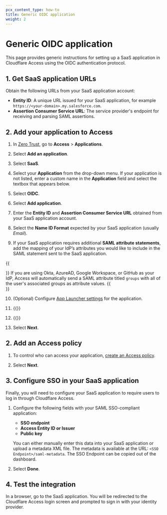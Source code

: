 ```yaml
---
pcx_content_type: how-to
title: Generic OIDC application
weight: 2
---
```


# Generic OIDC application

This page provides generic instructions for setting up a SaaS application in Cloudflare Access using the OIDC authentication protocol.

## 1. Get SaaS application URLs

Obtain the following URLs from your SaaS application account:

- **Entity ID**: A unique URL issued for your SaaS application, for example `https://<your-domain>.my.salesforce.com`.
- **Assertion Consumer Service URL**: The service provider's endpoint for receiving and parsing SAML assertions.

## 2. Add your application to Access

1. In [Zero Trust](https://one.dash.cloudflare.com), go to **Access** > **Applications**.

2. Select **Add an application**.

3. Select **SaaS**.

4. Select your **Application** from the drop-down menu. If your application is not listed, enter a custom name in the **Application** field and select the textbox that appears below.

5. Select **OIDC**.

6. Select **Add application**.

7. Enter the **Entity ID** and **Assertion Consumer Service URL** obtained from your SaaS application account.

8. Select the **Name ID Format** expected by your SaaS application (usually _Email_).

9. If your SaaS application requires additional **SAML attribute statements**, add the mapping of your IdP’s attributes you would like to include in the SAML statement sent to the SaaS application.

{{<Aside type="note" header="IdP groups">}}
If you are using Okta, AzureAD, Google Workspace, or GitHub as your IdP, Access will automatically send a SAML attribute titled `groups` with all of the user's associated groups as attribute values.
{{</Aside>}}

10. (Optional) Configure [App Launcher settings](/cloudflare-one/applications/app-launcher/) for the application.

11. {{<render file="access/_access-block-page.md">}}

12. {{<render file="access/_access-choose-idps.md">}}

13. Select **Next**.

## 2. Add an Access policy

1. To control who can access your application, [create an Access policy](/cloudflare-one/policies/access/).

2. Select **Next**.

## 3. Configure SSO in your SaaS application

Finally, you will need to configure your SaaS application to require users to log in through Cloudflare Access.

1. Configure the following fields with your SAML SSO-compliant application:

   - **SSO endpoint**
   - **Access Entity ID or Issuer**
   - **Public key**

   You can either manually enter this data into your SaaS application or upload a metadata XML file. The metadata is available at the URL: `<SSO Endpoint>/saml-metadata`. The SSO Endpoint can be copied out of the dashboard.

2. Select **Done**.

## 4. Test the integration

In a browser, go to the SaaS application. You will be redirected to the Cloudflare Access login screen and prompted to sign in with your identity provider.